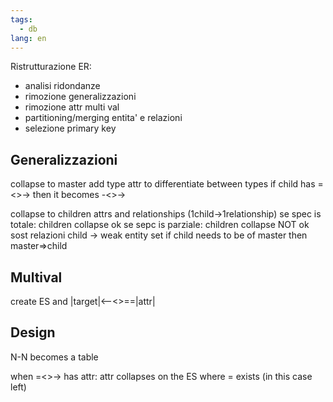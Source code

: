 ```yaml
---
tags:
  - db
lang: en
---
```


Ristrutturazione ER:

- analisi ridondanze
- rimozione generalizzazioni
- rimozione attr multi val
- partitioning/merging entita' e relazioni
- selezione primary key

## Generalizzazioni

collapse to master
add type attr to differentiate between types
if child has =<>-> then it becomes -<>->

collapse to children
attrs and relationships (1child->1relationship)
se spec is totale: children collapse ok
se sepc is parziale: children collapse NOT ok
sost relazioni
child -> weak entity set
if child needs to be of master then master=>child

## Multival

create ES and |target|<--<>\==|attr|

## Design

N-N becomes a table

when =<>-> has attr: attr collapses on the ES where = exists (in this case left)

